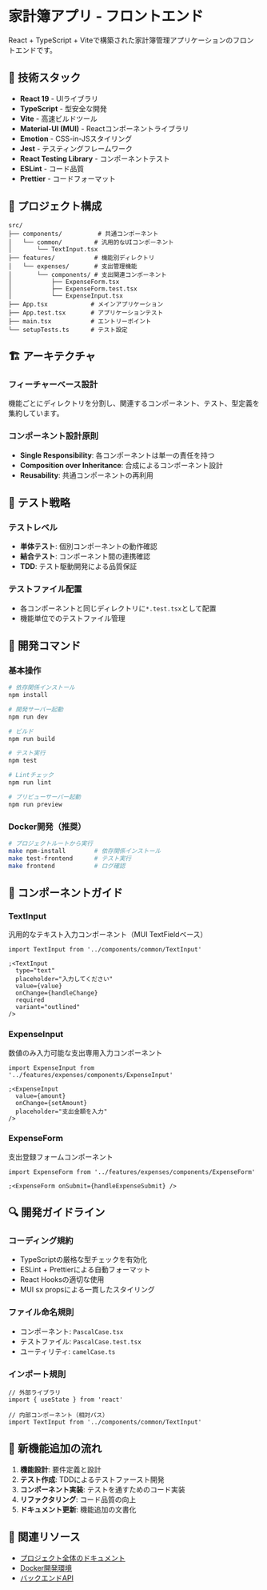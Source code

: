# 家計簿アプリ - フロントエンド

React + TypeScript + Viteで構築された家計簿管理アプリケーションのフロントエンドです。

## 🚀 技術スタック

- **React 19** - UIライブラリ
- **TypeScript** - 型安全な開発
- **Vite** - 高速ビルドツール
- **Material-UI (MUI)** - Reactコンポーネントライブラリ
- **Emotion** - CSS-in-JSスタイリング
- **Jest** - テスティングフレームワーク
- **React Testing Library** - コンポーネントテスト
- **ESLint** - コード品質
- **Prettier** - コードフォーマット

## 📁 プロジェクト構成

```
src/
├── components/          # 共通コンポーネント
│   └── common/         # 汎用的なUIコンポーネント
│       └── TextInput.tsx
├── features/           # 機能別ディレクトリ
│   └── expenses/       # 支出管理機能
│       └── components/ # 支出関連コンポーネント
│           ├── ExpenseForm.tsx
│           ├── ExpenseForm.test.tsx
│           └── ExpenseInput.tsx
├── App.tsx            # メインアプリケーション
├── App.test.tsx       # アプリケーションテスト
├── main.tsx           # エントリーポイント
└── setupTests.ts      # テスト設定
```

## 🏗 アーキテクチャ

### フィーチャーベース設計

機能ごとにディレクトリを分割し、関連するコンポーネント、テスト、型定義を集約しています。

### コンポーネント設計原則

- **Single Responsibility**: 各コンポーネントは単一の責任を持つ
- **Composition over Inheritance**: 合成によるコンポーネント設計
- **Reusability**: 共通コンポーネントの再利用

## 🧪 テスト戦略

### テストレベル

- **単体テスト**: 個別コンポーネントの動作確認
- **結合テスト**: コンポーネント間の連携確認
- **TDD**: テスト駆動開発による品質保証

### テストファイル配置

- 各コンポーネントと同じディレクトリに`*.test.tsx`として配置
- 機能単位でのテストファイル管理

## 🔧 開発コマンド

### 基本操作

```bash
# 依存関係インストール
npm install

# 開発サーバー起動
npm run dev

# ビルド
npm run build

# テスト実行
npm test

# Lintチェック
npm run lint

# プリビューサーバー起動
npm run preview
```

### Docker開発（推奨）

```bash
# プロジェクトルートから実行
make npm-install        # 依存関係インストール
make test-frontend      # テスト実行
make frontend           # ログ確認
```

## 📝 コンポーネントガイド

### TextInput

汎用的なテキスト入力コンポーネント（MUI TextFieldベース）

```tsx
import TextInput from '../components/common/TextInput'

;<TextInput
  type="text"
  placeholder="入力してください"
  value={value}
  onChange={handleChange}
  required
  variant="outlined"
/>
```

### ExpenseInput

数値のみ入力可能な支出専用入力コンポーネント

```tsx
import ExpenseInput from '../features/expenses/components/ExpenseInput'

;<ExpenseInput
  value={amount}
  onChange={setAmount}
  placeholder="支出金額を入力"
/>
```

### ExpenseForm

支出登録フォームコンポーネント

```tsx
import ExpenseForm from '../features/expenses/components/ExpenseForm'

;<ExpenseForm onSubmit={handleExpenseSubmit} />
```

## 🔍 開発ガイドライン

### コーディング規約

- TypeScriptの厳格な型チェックを有効化
- ESLint + Prettierによる自動フォーマット
- React Hooksの適切な使用
- MUI sx propsによる一貫したスタイリング

### ファイル命名規則

- コンポーネント: `PascalCase.tsx`
- テストファイル: `PascalCase.test.tsx`
- ユーティリティ: `camelCase.ts`

### インポート規則

```tsx
// 外部ライブラリ
import { useState } from 'react'

// 内部コンポーネント（相対パス）
import TextInput from '../components/common/TextInput'
```

## 🚀 新機能追加の流れ

1. **機能設計**: 要件定義と設計
2. **テスト作成**: TDDによるテストファースト開発
3. **コンポーネント実装**: テストを通すためのコード実装
4. **リファクタリング**: コード品質の向上
5. **ドキュメント更新**: 機能追加の文書化

## 🔗 関連リソース

- [プロジェクト全体のドキュメント](../CLAUDE.md)
- [Docker開発環境](../compose.yml)
- [バックエンドAPI](../backend/)
